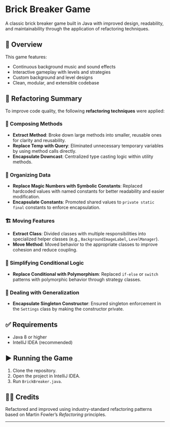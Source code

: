 # Brick Breaker Game

A classic brick breaker game built in Java with improved design, readability, and maintainability through the application of refactoring techniques.

## 🚀 Overview

This game features:
- Continuous background music and sound effects
- Interactive gameplay with levels and strategies
- Custom background and level designs
- Clean, modular, and extensible codebase

## 🧹 Refactoring Summary

To improve code quality, the following **refactoring techniques** were applied:

### 🔧 Composing Methods
- **Extract Method**: Broke down large methods into smaller, reusable ones for clarity and reusability.
- **Replace Temp with Query**: Eliminated unnecessary temporary variables by using method calls directly.
- **Encapsulate Downcast**: Centralized type casting logic within utility methods.

### 🧱 Organizing Data
- **Replace Magic Numbers with Symbolic Constants**: Replaced hardcoded values with named constants for better readability and easier modification.
- **Encapsulate Constants**: Promoted shared values to `private static final` constants to enforce encapsulation.

### 🏗️ Moving Features
- **Extract Class**: Divided classes with multiple responsibilities into specialized helper classes (e.g., `BackgroundImageLabel`, `LevelManager`).
- **Move Method**: Moved behavior to the appropriate classes to improve cohesion and reduce coupling.

### 🎯 Simplifying Conditional Logic
- **Replace Conditional with Polymorphism**: Replaced `if-else` or `switch` patterns with polymorphic behavior through strategy classes.

### 🧠 Dealing with Generalization
- **Encapsulate Singleton Constructor**: Ensured singleton enforcement in the `Settings` class by making the constructor private.


## ✅ Requirements

- Java 8 or higher
- IntelliJ IDEA (recommended)

## ▶️ Running the Game

1. Clone the repository.
2. Open the project in IntelliJ IDEA.
3. Run `BrickBreaker.java`.

## 👨‍💻 Credits

Refactored and improved using industry-standard refactoring patterns based on Martin Fowler’s _Refactoring_ principles.

---

